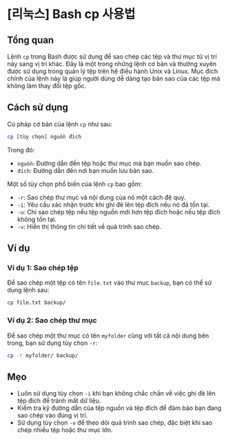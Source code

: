 # [리눅스] Bash cp 사용법

## Tổng quan
Lệnh `cp` trong Bash được sử dụng để sao chép các tệp và thư mục từ vị trí này sang vị trí khác. Đây là một trong những lệnh cơ bản và thường xuyên được sử dụng trong quản lý tệp trên hệ điều hành Unix và Linux. Mục đích chính của lệnh này là giúp người dùng dễ dàng tạo bản sao của các tệp mà không làm thay đổi tệp gốc.

## Cách sử dụng
Cú pháp cơ bản của lệnh `cp` như sau:

```bash
cp [tùy chọn] nguồn đích
```

Trong đó:
- `nguồn`: Đường dẫn đến tệp hoặc thư mục mà bạn muốn sao chép.
- `đích`: Đường dẫn đến nơi bạn muốn lưu bản sao.

Một số tùy chọn phổ biến của lệnh `cp` bao gồm:
- `-r`: Sao chép thư mục và nội dung của nó một cách đệ quy.
- `-i`: Yêu cầu xác nhận trước khi ghi đè lên tệp đích nếu nó đã tồn tại.
- `-u`: Chỉ sao chép tệp nếu tệp nguồn mới hơn tệp đích hoặc nếu tệp đích không tồn tại.
- `-v`: Hiển thị thông tin chi tiết về quá trình sao chép.

## Ví dụ
### Ví dụ 1: Sao chép tệp
Để sao chép một tệp có tên `file.txt` vào thư mục `backup`, bạn có thể sử dụng lệnh sau:

```bash
cp file.txt backup/
```

### Ví dụ 2: Sao chép thư mục
Để sao chép một thư mục có tên `myfolder` cùng với tất cả nội dung bên trong, bạn sử dụng tùy chọn `-r`:

```bash
cp -r myfolder/ backup/
```

## Mẹo
- Luôn sử dụng tùy chọn `-i` khi bạn không chắc chắn về việc ghi đè lên tệp đích để tránh mất dữ liệu.
- Kiểm tra kỹ đường dẫn của tệp nguồn và tệp đích để đảm bảo bạn đang sao chép vào đúng vị trí.
- Sử dụng tùy chọn `-v` để theo dõi quá trình sao chép, đặc biệt khi sao chép nhiều tệp hoặc thư mục lớn.